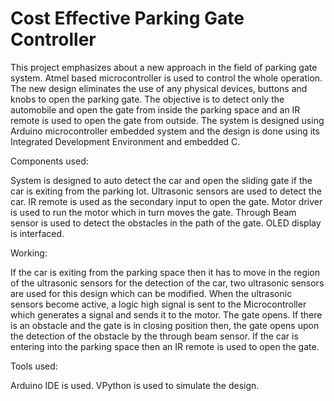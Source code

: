 # Cost Effective Parking Gate Controller

This project emphasizes about a new approach in the field of parking gate system.
Atmel based microcontroller is used to control the whole operation. 
The new design eliminates the use of any physical devices, buttons and knobs to open the parking gate. 
The objective is to detect only the automobile and open the gate from inside the parking space and an IR remote is used to open the gate from outside. The system is designed using Arduino microcontroller embedded system and the design is done using its Integrated Development Environment and embedded C.

Components used:

System is designed to auto detect the car and open the sliding gate if the car is exiting from the parking lot.
Ultrasonic sensors are used to detect the car.
IR remote is used as the secondary input to open the gate.
Motor driver is used to run the motor which in turn moves the gate.
Through Beam sensor is used to detect the obstacles in the path of the gate.
OLED display is interfaced.

Working:

If the car is exiting from the parking space then it has to move in the region of the ultrasonic sensors for the detection of the car, two ultrasonic sensors are used for this design which can be modified.
When the ultrasonic sensors become active, a logic high signal is sent to the Microcontroller which generates a signal and sends it to the motor.
The gate opens.
If there is an obstacle and the gate is in closing position then, the gate opens upon the detection of the obstacle by the through beam sensor.
If the car is entering into the parking space then an IR remote is used to open the gate.

Tools used:

Arduino IDE is used.
VPython is used to simulate the design.
